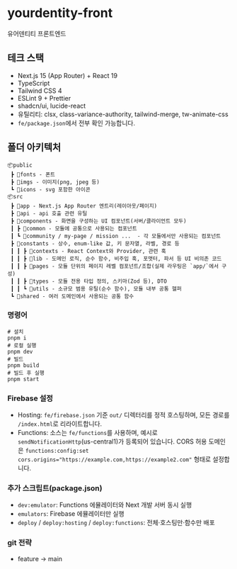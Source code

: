 # yourdentity-front

유어덴티티 프론트엔드

## 테크 스택

- Next.js 15 (App Router) + React 19
- TypeScript
- Tailwind CSS 4
- ESLint 9 + Prettier
- shadcn/ui, lucide-react
- 유틸리티: clsx, class-variance-authority, tailwind-merge, tw-animate-css
- `fe/package.json`에서 전부 확인 가능합니다.

## 폴더 아키텍처

```
📦public
 ┣ 📂fonts - 폰트
 ┣ 📂imgs - 이미지(png, jpeg 등)
 ┗ 📂icons - svg 포함한 아이콘
📦src
 ┣ 📂app - Next.js App Router 엔트리(레이아웃/페이지)
 ┣ 📂api - api 호출 관련 유틸
 ┣ 📂components - 화면을 구성하는 UI 컴포넌트(서버/클라이언트 모두)
 ┃ ┣ 📂common - 모듈에 공통으로 사용되는 컴포넌트
 ┃ ┗ 📂community / my-page / mission ...  - 각 모듈에서만 사용되는 컴포넌트
 ┣ 📂constants - 상수, enum-like 값, 키 문자열, 라벨, 경로 등
 ┃ ┃ ┣ 📂contexts - React Context와 Provider, 관련 훅
 ┃ ┃ ┣ 📂lib - 도메인 로직, 순수 함수, 비주입 훅, 포맷터, 파서 등 UI 비의존 코드
 ┃ ┃ ┣ 📂pages - 모듈 단위의 페이지 레벨 컴포넌트/조합(실제 라우팅은 `app/`에서 구성)
 ┃ ┃ ┣ 📂types - 모듈 전용 타입 정의, 스키마(Zod 등), DTO
 ┃ ┃ ┗ 📂utils - 소규모 범용 유틸(순수 함수), 모듈 내부 공통 헬퍼
 ┗ 📂shared - 여러 도메인에서 사용되는 공통 함수
```

### 명령어

```shell
# 설치
pnpm i
# 로컬 실행
pnpm dev
# 빌드
pnpm build
# 빌드 후 실행
pnpm start
```

### Firebase 설정

- Hosting: `fe/firebase.json` 기준 `out/` 디렉터리를 정적 호스팅하며, 모든 경로를 `/index.html`로 리라이트합니다.
- Functions: 소스는 `fe/functions`를 사용하며, 예시로 `sendNotificationHttp`(us-central1)가 등록되어 있습니다. CORS 허용 도메인은 `functions:config:set cors.origins="https://example.com,https://example2.com"` 형태로 설정합니다.

### 추가 스크립트(package.json)

- `dev:emulator`: Functions 에뮬레이터와 Next 개발 서버 동시 실행
- `emulators`: Firebase 에뮬레이터만 실행
- `deploy` / `deploy:hosting` / `deploy:functions`: 전체·호스팅만·함수만 배포

### git 전략

- feature -> main
